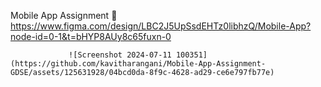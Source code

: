 Mobile App Assignment 
                 🎯 https://www.figma.com/design/LBC2J5UpSsdEHTz0libhzQ/Mobile-App?node-id=0-1&t=bHYP8AUy8c65fuxn-0


                 ![Screenshot 2024-07-11 100351](https://github.com/kavitharangani/Mobile-App-Assignment-GDSE/assets/125631928/04bcd0da-8f9c-4628-ad29-ce6e797fb77e)

